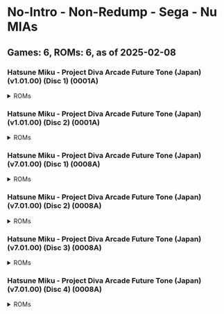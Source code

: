 # No-Intro - Non-Redump - Sega - Nu MIAs
## Games: 6, ROMs: 6, as of 2025-02-08
### Hatsune Miku - Project Diva Arcade Future Tone (Japan) (v1.01.00) (Disc 1) (0001A)
<details>
<summary>ROMs</summary>

- Hatsune Miku - Project Diva Arcade Future Tone (Japan) (v1.01.00) (Disc 1) (0001A).iso, CRC: a01b72eb
</details>

### Hatsune Miku - Project Diva Arcade Future Tone (Japan) (v1.01.00) (Disc 2) (0001A)
<details>
<summary>ROMs</summary>

- Hatsune Miku - Project Diva Arcade Future Tone (Japan) (v1.01.00) (Disc 2) (0001A).iso, CRC: 6374bd62
</details>

### Hatsune Miku - Project Diva Arcade Future Tone (Japan) (v7.01.00) (Disc 1) (0008A)
<details>
<summary>ROMs</summary>

- Hatsune Miku - Project Diva Arcade Future Tone (Japan) (v7.01.00) (Disc 1) (0008A).iso, CRC: 383f0bdc
</details>

### Hatsune Miku - Project Diva Arcade Future Tone (Japan) (v7.01.00) (Disc 2) (0008A)
<details>
<summary>ROMs</summary>

- Hatsune Miku - Project Diva Arcade Future Tone (Japan) (v7.01.00) (Disc 2) (0008A).iso, CRC: 27eac8a0
</details>

### Hatsune Miku - Project Diva Arcade Future Tone (Japan) (v7.01.00) (Disc 3) (0008A)
<details>
<summary>ROMs</summary>

- Hatsune Miku - Project Diva Arcade Future Tone (Japan) (v7.01.00) (Disc 3) (0008A).iso, CRC: 7ca14ce4
</details>

### Hatsune Miku - Project Diva Arcade Future Tone (Japan) (v7.01.00) (Disc 4) (0008A)
<details>
<summary>ROMs</summary>

- Hatsune Miku - Project Diva Arcade Future Tone (Japan) (v7.01.00) (Disc 4) (0008A).iso, CRC: e8026903
</details>

